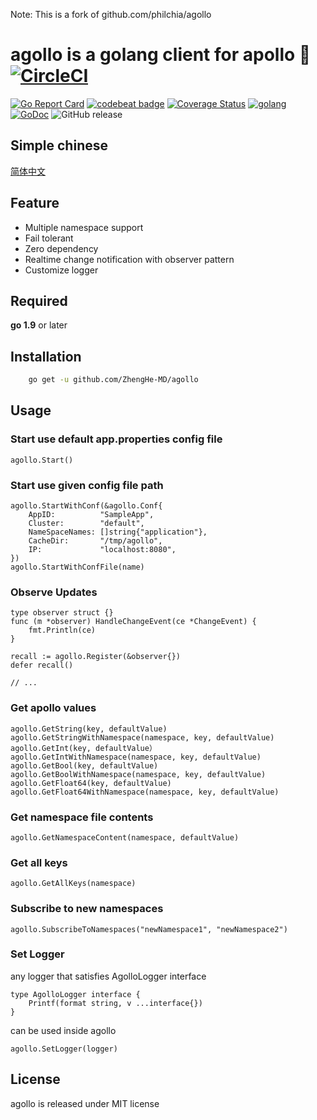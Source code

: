 Note: This is a fork of github.com/philchia/agollo

# agollo is a golang client for apollo 🚀 [![CircleCI](https://circleci.com/gh/philchia/agollo/tree/master.svg?style=svg)](https://circleci.com/gh/philchia/agollo/tree/master)

[![Go Report Card](https://goreportcard.com/badge/github.com/philchia/agollo)](https://goreportcard.com/report/github.com/philchia/agollo)
[![codebeat badge](https://codebeat.co/badges/e31b4a09-f531-4b74-a86a-775f46436539)](https://codebeat.co/projects/github-com-philchia-agollo-master)
[![Coverage Status](https://coveralls.io/repos/github/philchia/agollo/badge.svg?branch=master)](https://coveralls.io/github/philchia/agollo?branch=master)
[![golang](https://img.shields.io/badge/Language-Go-green.svg?style=flat)](https://golang.org)
[![GoDoc](https://godoc.org/github.com/philchia/zen?status.svg)](https://godoc.org/github.com/philchia/agollo)
![GitHub release](https://img.shields.io/github/release/philchia/agollo.svg)

## Simple chinese

[简体中文](./README_CN.md)

## Feature

* Multiple namespace support
* Fail tolerant
* Zero dependency
* Realtime change notification with observer pattern
* Customize logger

## Required

**go 1.9** or later

## Installation

```sh
    go get -u github.com/ZhengHe-MD/agollo
```

## Usage

### Start use default app.properties config file

```golang
agollo.Start()
```

### Start use given config file path

```golang
agollo.StartWithConf(&agollo.Conf{
    AppID:          "SampleApp",
    Cluster:        "default",
    NameSpaceNames: []string{"application"},
    CacheDir:       "/tmp/agollo",
    IP:             "localhost:8080", 
})
agollo.StartWithConfFile(name)
```

### Observe Updates

```golang
type observer struct {}
func (m *observer) HandleChangeEvent(ce *ChangeEvent) {
    fmt.Println(ce)
}

recall := agollo.Register(&observer{})
defer recall()

// ...
```

### Get apollo values

```golang
agollo.GetString(key, defaultValue)
agollo.GetStringWithNamespace(namespace, key, defaultValue)
agollo.GetInt(key, defaultValue）
agollo.GetIntWithNamespace(namespace, key, defaultValue)
agollo.GetBool(key, defaultValue)
agollo.GetBoolWithNamespace(namespace, key, defaultValue)
agollo.GetFloat64(key, defaultValue)
agollo.GetFloat64WithNamespace(namespace, key, defaultValue)
```

### Get namespace file contents

```golang
agollo.GetNamespaceContent(namespace, defaultValue)
```

### Get all keys

```golang
agollo.GetAllKeys(namespace)
```

### Subscribe to new namespaces

```golang
agollo.SubscribeToNamespaces("newNamespace1", "newNamespace2")
```

### Set Logger

any logger that satisfies AgolloLogger interface

```golang
type AgolloLogger interface {
	Printf(format string, v ...interface{})
}
```

can be used inside agollo

```golang
agollo.SetLogger(logger)
```

## License

agollo is released under MIT license
